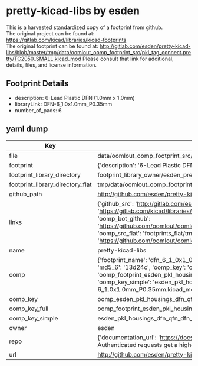 # pretty-kicad-libs by esden  
This is a harvested standardized copy of a footprint from github.  
The original project can be found at:  
https://gitlab.com/kicad/libraries/kicad-footprints  
The original footprint can be found at:
http://gitlab.com/esden/pretty-kicad-libs/blob/master/tmp/data/oomlout_oomp_footprint_src/pkl_tag_connect.pretty/TC2050_SMALL.kicad_mod
Please consult that link for additional, details, files, and license information.  
## Footprint Details
* description: 6-Lead Plastic DFN (1.0mm x 1.0mm)   
* libraryLink: DFN-6_1.0x1.0mm_P0.35mm  
* number_of_pads: 6  
## yaml dump  
| Key | Value |  
| --- | --- |  
| file | data/oomlout_oomp_footprint_src/pretty-kicad-libs/pkl_housings_dfn_qfn.pretty/DFN-6_1.0x1.0mm_P0.35mm.kicad_mod |  
| footprint | {'description': '6-Lead Plastic DFN (1.0mm x 1.0mm) ', 'libraryLink': 'DFN-6_1.0x1.0mm_P0.35mm', 'number_of_pads': 6} |  
| footprint_library_directory | footprint_library_owner/esden_pretty-kicad-libs |  
| footprint_library_directory_flat | tmp/data/oomlout_oomp_footprint_src/footprints_flat/esden_pkl_housings_dfn_qfn_dfn_6_1_0x1_0mm_p0_35mm/working |  
| github_path | http://github.com/esden/pretty-kicad-libs/blob/master/tmp/data/oomlout_oomp_footprint_src/pkl_housings_dfn_qfn.pretty/DFN-6_1.0x1.0mm_P0.35mm.kicad_mod |  
| links | {'github_src': 'http://gitlab.com/esden/pretty-kicad-libs/blob/master/tmp/data/oomlout_oomp_footprint_src/pkl_tag_connect.pretty/TC2050_SMALL.kicad_mod', 'github_src_repo': 'https://gitlab.com/kicad/libraries/kicad-footprints', 'oomp_bot': 'tmp/data/oomlout_oomp_footprint_src/footprints/esden_pkl_housings_dfn_qfn_dfn_6_1_0x1_0mm_p0_35mm/working', 'oomp_bot_github': 'https://github.com/oomlout/oomlout_oomp_footprint_bot/tree/main/tmp/data/oomlout_oomp_footprint_src/footprints/esden_pkl_housings_dfn_qfn_dfn_6_1_0x1_0mm_p0_35mm/working', 'oomp_src_flat': 'footprints_flat/tmp/data/oomlout_oomp_footprint_src/footprints_flat/esden_pkl_housings_dfn_qfn_dfn_6_1_0x1_0mm_p0_35mm/working', 'oomp_src_flat_github': 'https://github.com/oomlout/oomlout_oomp_footprint_src/tree/main/tmp/data/oomlout_oomp_footprint_src/footprints_flat/esden_pkl_housings_dfn_qfn_dfn_6_1_0x1_0mm_p0_35mm/working'} |  
| name | pretty-kicad-libs |  
| oomp | {'footprint_name': 'dfn_6_1_0x1_0mm_p0_35mm', 'library_name': 'pkl_housings_dfn_qfn', 'md5': '13d24c4572d9683f2abb4a172750b1bb', 'md5_10': '13d24c4572', 'md5_5': '13d24', 'md5_6': '13d24c', 'oomp_key': 'oomp_esden_pkl_housings_dfn_qfn_dfn_6_1_0x1_0mm_p0_35mm', 'oomp_key_extra': 'oomp_footprint_esden_pkl_housings_dfn_qfn_dfn_6_1_0x1_0mm_p0_35mm', 'oomp_key_full': 'oomp_footprint_esden_pkl_housings_dfn_qfn_dfn_6_1_0x1_0mm_p0_35mm_13d24c', 'oomp_key_simple': 'esden_pkl_housings_dfn_qfn_dfn_6_1_0x1_0mm_p0_35mm', 'original_filename': 'data/oomlout_oomp_footprint_src/pretty-kicad-libs/pkl_housings_dfn_qfn.pretty/DFN-6_1.0x1.0mm_P0.35mm.kicad_mod', 'owner_name': 'esden'} |  
| oomp_key | oomp_esden_pkl_housings_dfn_qfn_dfn_6_1_0x1_0mm_p0_35mm |  
| oomp_key_full | oomp_footprint_esden_pkl_housings_dfn_qfn_dfn_6_1_0x1_0mm_p0_35mm |  
| oomp_key_simple | esden_pkl_housings_dfn_qfn_dfn_6_1_0x1_0mm_p0_35mm |  
| owner | esden |  
| repo | {'documentation_url': 'https://docs.github.com/rest/overview/resources-in-the-rest-api#rate-limiting', 'message': "API rate limit exceeded for 84.66.142.224. (But here's the good news: Authenticated requests get a higher rate limit. Check out the documentation for more details.)"} |  
| url | http://github.com/esden/pretty-kicad-libs |  

